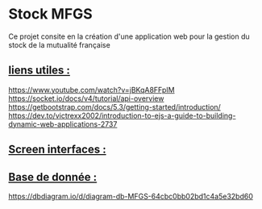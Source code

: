 Stock MFGS
======

Ce projet consite en la création d'une application web 
pour la gestion du stock de la mutualité française

## <u>liens utiles :</u>

https://www.youtube.com/watch?v=jBKqA8FFpIM <br>
https://socket.io/docs/v4/tutorial/api-overview <br>
https://getbootstrap.com/docs/5.3/getting-started/introduction/ <br>
https://dev.to/victrexx2002/introduction-to-ejs-a-guide-to-building-dynamic-web-applications-2737 <br>

## <u>Screen interfaces :</u>

## <u>Base de donnée :</u>

https://dbdiagram.io/d/diagram-db-MFGS-64cbc0bb02bd1c4a5e32bd60